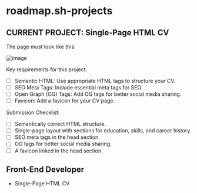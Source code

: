 # roadmap.sh-projects
## CURRENT PROJECT: Single-Page HTML CV
The page must look like this:

![image](https://github.com/user-attachments/assets/6aaf7883-e4ec-479b-ac36-a57dd3af8d02)

Key requirements for this project:

- [ ] Semantic HTML: Use appropriate HTML tags to structure your CV.
- [ ] SEO Meta Tags: Include essential meta tags for SEO.
- [ ] Open Graph (OG) Tags: Add OG tags for better social media sharing.
- [ ] Favicon: Add a favicon for your CV page.
  
Submission Checklist:
- [ ] Semantically correct HTML structure.
- [ ] Single-page layout with sections for education, skills, and career history.
- [ ] SEO meta tags in the head section.
- [ ] OG tags for better social media sharing.
- [ ] A favicon linked in the head section.

## Front-End Developer
* Single-Page HTML CV
